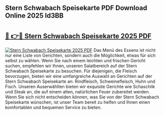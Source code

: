 ## Stern Schwabach Speisekarte PDF Download Online 2025 ld3BB

# <h2><a href="http://gcaxl1j.nevu.top/?p=Stern+Schwabach+Speisekarte">🔗 👉🔴 Stern Schwabach Speisekarte 2025 PDF</a></h2>

[![Stern Schwabach Speisekarte 2025 PDF](https://i.imgur.com/dBaPXMq.png)](http://gcaxl1j.nevu.top/?p=Stern+Schwabach+Speisekarte)
Das Menü des Essens ist nicht nur eine Liste von Gerichten, sondern auch die Möglichkeit, etwas für sich selbst zu wählen. Wenn Sie nach einem leichten und frischen Gericht suchen, empfehlen wir Ihnen, unseren Salatbereich auf der Stern Schwabach Speisekarte zu besuchen. Für diejenigen, die Fleisch bevorzugen, bieten wir eine umfangreiche Auswahl an Gerichten auf der Stern Schwabach Speisekarte an: Rindfleisch, Schweinefleisch, Huhn und Fisch. Unseren Auserwählten bieten wir exquisite Gerichte wie Schaschlik und Steak an, die auf einem alten, natürlichen Feuer zubereitet werden. Wenn Sie sich nicht entscheiden können, was Sie von der Stern Schwabach Speisekarte wünschen, ist unser Team bereit zu helfen und Ihnen einen komfortablen und bequemen Service zu bieten.
